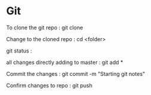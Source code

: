# Git

 
To clone the git repo :  git clone <url>
  
Change to the cloned repo : cd \<folder\>
  
git status : 

all changes directly adding to master : git add *

Commit the changes : git commit -m "Starting git notes"

Confirm changes to repo : git push

  
 



